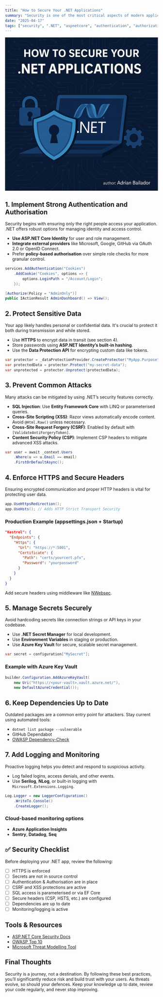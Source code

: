 ```yaml
---
title: "How to Secure Your .NET Applications"
summary: "Security is one of the most critical aspects of modern application development. In an era where data breaches and cyber threats are increasingly common, securing your .NET applications is not optional – it’s essential. This guide covers practical strategies and tools you can apply right now to make your applications safer and more resilient."
date: "2025-04-17"
tags: ["security", ".NET", "aspnetcore", "authentication", "authorization"]
---
```


![How to Secure Your .NET Applications](secure.png)

## 1. Implement Strong Authentication and Authorisation

Security begins with ensuring only the right people access your application. .NET offers robust options for managing identity and access control.

- **Use ASP.NET Core Identity** for user and role management.
- **Integrate external providers** like Microsoft, Google, GitHub via OAuth 2.0 or OpenID Connect.
- Prefer **policy-based authorisation** over simple role checks for more granular control.

```csharp
services.AddAuthentication("Cookies")
    .AddCookie("Cookies", options => {
        options.LoginPath = "/Account/Login";
    });
```

```csharp
[Authorize(Policy = "AdminOnly")]
public IActionResult AdminDashboard() => View();
```

## 2. Protect Sensitive Data

Your app likely handles personal or confidential data. It's crucial to protect it both during transmission and while stored.

- Use **HTTPS** to encrypt data in transit (see section 4).
- Store passwords using **ASP.NET Identity’s built-in hashing**.
- Use the **Data Protection API** for encrypting custom data like tokens.

```csharp
var protector = _dataProtectionProvider.CreateProtector("MyApp.Purpose");
var protectedData = protector.Protect("my-secret-data");
var unprotected = protector.Unprotect(protectedData);
```

## 3. Prevent Common Attacks

Many attacks can be mitigated by using .NET’s security features correctly.

- **SQL Injection**: Use **Entity Framework Core** with LINQ or parameterised queries.
- **Cross-Site Scripting (XSS)**: Razor views automatically encode content. Avoid `@Html.Raw()` unless necessary.
- **Cross-Site Request Forgery (CSRF)**: Enabled by default with `[ValidateAntiForgeryToken]`.
- **Content Security Policy (CSP)**: Implement CSP headers to mitigate advanced XSS attacks.

```csharp
var user = await _context.Users
    .Where(u => u.Email == email)
    .FirstOrDefaultAsync();
```

## 4. Enforce HTTPS and Secure Headers

Ensuring encrypted communication and proper HTTP headers is vital for protecting user data.

```csharp
app.UseHttpsRedirection();
app.UseHsts(); // Adds HTTP Strict Transport Security
```

### Production Example (appsettings.json + Startup)

```json
"Kestrel": {
  "Endpoints": {
    "Https": {
      "Url": "https://*:5001",
      "Certificate": {
        "Path": "certs/yourcert.pfx",
        "Password": "yourpassword"
      }
    }
  }
}
```

Add secure headers using middleware like [NWebsec](https://github.com/NWebsec/NWebsec).

## 5. Manage Secrets Securely

Avoid hardcoding secrets like connection strings or API keys in your codebase.

- Use **.NET Secret Manager** for local development.
- Use **Environment Variables** in staging or production.
- Use **Azure Key Vault** for secure, scalable secret management.

```csharp
var secret = configuration["MySecret"];
```

### Example with Azure Key Vault

```csharp
builder.Configuration.AddAzureKeyVault(
    new Uri("https://<your-vault>.vault.azure.net/"),
    new DefaultAzureCredential());
```

## 6. Keep Dependencies Up to Date

Outdated packages are a common entry point for attackers. Stay current using automated tools:

- `dotnet list package --vulnerable`
- GitHub Dependabot
- [OWASP Dependency-Check](https://owasp.org/www-project-dependency-check/)

## 7. Add Logging and Monitoring

Proactive logging helps you detect and respond to suspicious activity.

- Log failed logins, access denials, and other events.
- Use **Serilog**, **NLog**, or built-in logging with `Microsoft.Extensions.Logging`.

```csharp
Log.Logger = new LoggerConfiguration()
    .WriteTo.Console()
    .CreateLogger();
```

### Cloud-based monitoring options

- **Azure Application Insights**
- **Sentry**, **Datadog**, **Seq**

## ✅ Security Checklist

Before deploying your .NET app, review the following:

- [ ] HTTPS is enforced
- [ ] Secrets are not in source control
- [ ] Authentication & Authorisation are in place
- [ ] CSRF and XSS protections are active
- [ ] SQL access is parameterised or via EF Core
- [ ] Secure headers (CSP, HSTS, etc.) are configured
- [ ] Dependencies are up to date
- [ ] Monitoring/logging is active

## Tools & Resources

- [ASP.NET Core Security Docs](https://learn.microsoft.com/en-gb/aspnet/core/security/)
- [OWASP Top 10](https://owasp.org/www-project-top-ten/)
- [Microsoft Threat Modelling Tool](https://learn.microsoft.com/en-us/security/compass/threat-modeling-tool)

## Final Thoughts

Security is a journey, not a destination. By following these best practices, you’ll significantly reduce risk and build trust with your users. As threats evolve, so should your defences. Keep your knowledge up to date, review your code regularly, and never stop improving.
